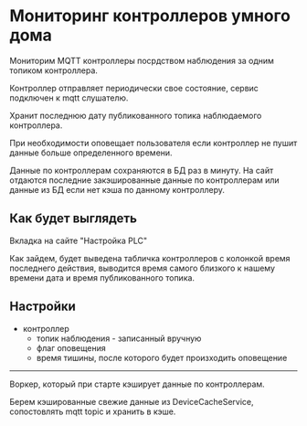 # Мониторинг контроллеров умного дома

Мониторим MQTT контроллеры посрдством наблюдения за одним топиком контроллера.

Контроллер отправляет периодически свое состояние, сервис подключен к mqtt слушателю.

Хранит последнюю дату публикованного топика наблюдаемого контроллера.

При необходимости оповещает пользователя если контроллер не пушит данные больше определенного времени.

Данные по контроллерам сохраняются в БД раз в минуту. На сайт отдаются последние закэшированные данные по контроллерам 
или данные из БД если нет кэша по данному контроллеру.


## Как будет выглядеть

Вкладка на сайте "Настройка PLC"

Как зайдем, будет выведена табличка контроллеров с колонкой время последнего действия, выводится время самого близкого к
нашему времени дата и время публикованного топика. 


## Настройки

- контроллер
  - топик наблюдения - записанный вручную
  - флаг оповещения
  - время тишины, после которого будет произходить оповещение


---

Воркер, который при старте кэширует данные по контроллерам.

Берем кэшированные свежие данные из DeviceCacheService, сопостовлять mqtt topic и хранить в кэше.

